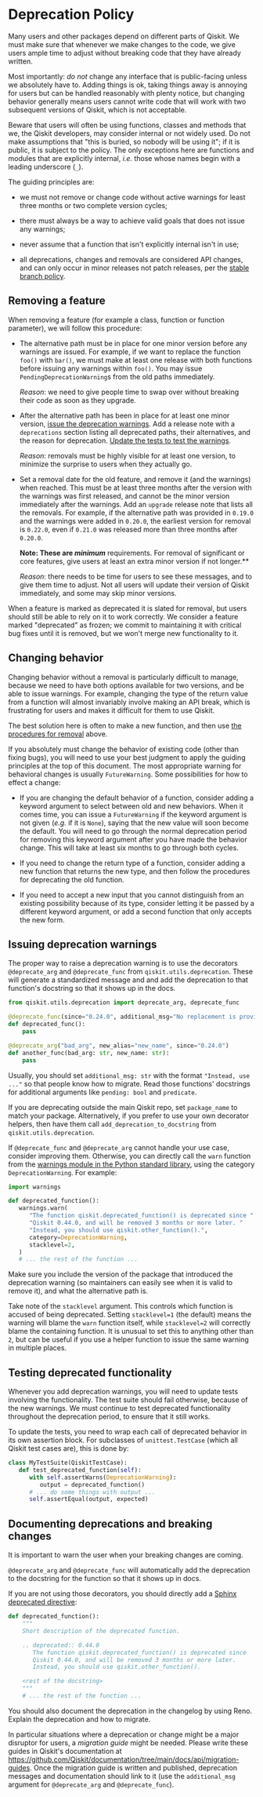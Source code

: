 # Deprecation Policy

Many users and other packages depend on different parts of Qiskit.  We must
make sure that whenever we make changes to the code, we give users ample time to
adjust without breaking code that they have already written.

Most importantly: *do not* change any interface that is public-facing unless we
absolutely have to.  Adding things is ok, taking things away is annoying for
users but can be handled reasonably with plenty notice, but changing behavior
generally means users cannot write code that will work with two subsequent
versions of Qiskit, which is not acceptable.

Beware that users will often be using functions, classes and methods that we,
the Qiskit developers, may consider internal or not widely used.  Do not make
assumptions that "this is buried, so nobody will be using it"; if it is public,
it is subject to the policy.  The only exceptions here are functions and modules
that are explicitly internal, *i.e.* those whose names begin with a leading
underscore (`_`).

The guiding principles are:

- we must not remove or change code without active warnings for least three
  months or two complete version cycles;

- there must always be a way to achieve valid goals that does not issue any
  warnings;

- never assume that a function that isn't explicitly internal isn't in use;

- all deprecations, changes and removals are considered API changes, and can
  only occur in minor releases not patch releases, per the [stable branch policy](https://github.com/Qiskit/qiskit/blob/main/MAINTAINING.md#stable-branch-policy).


## Removing a feature

When removing a feature (for example a class, function or function parameter),
we will follow this procedure:

- The alternative path must be in place for one minor version before any
  warnings are issued.  For example, if we want to replace the function `foo()`
  with `bar()`, we must make at least one release with both functions before
  issuing any warnings within `foo()`.  You may issue
  `PendingDeprecationWarning`s from the old paths immediately.

   *Reason*: we need to give people time to swap over without breaking their
   code as soon as they upgrade.

- After the alternative path has been in place for at least one minor version,
  [issue the deprecation warnings](#issuing-deprecation-warnings).  Add a
  release note with a `deprecations` section listing all deprecated paths,
  their alternatives, and the reason for deprecation.  [Update the tests to test the warnings](#testing-deprecated-functionality).

   *Reason*: removals must be highly visible for at least one version, to
   minimize the surprise to users when they actually go.

- Set a removal date for the old feature, and remove it (and the warnings) when
  reached.  This must be at least three months after the version with the
  warnings was first released, and cannot be the minor version immediately
  after the warnings.  Add an `upgrade` release note that lists all the
  removals.  For example, if the alternative path was provided in `0.19.0`
  and the warnings were added in `0.20.0`, the earliest version for removal
  is `0.22.0`, even if `0.21.0` was released more than three months after
  `0.20.0`.

  **Note: These are _minimum_** requirements.  For removal of significant or core features, give
  users at least an extra minor version if not longer.**

  *Reason*: there needs to be time for users to see these messages, and to give
  them time to adjust.  Not all users will update their version of Qiskit
  immediately, and some may skip minor versions.

When a feature is marked as deprecated it is slated for removal, but users
should still be able to rely on it to work correctly.  We consider a feature
marked "deprecated" as frozen; we commit to maintaining it with critical bug
fixes until it is removed, but we won't merge new functionality to it.


## Changing behavior


Changing behavior without a removal is particularly difficult to manage, because
we need to have both options available for two versions, and be able to issue
warnings.  For example, changing the type of the return value from a function
will almost invariably involve making an API break, which is frustrating for
users and makes it difficult for them to use Qiskit.

The best solution here is often to make a new function, and then use [the procedures for removal](#removing-features) above.

If you absolutely must change the behavior of existing code (other than fixing
bugs), you will need to use your best judgment to apply the guiding principles
at the top of this document.  The most appropriate warning for behavioral
changes is usually `FutureWarning`.  Some possibilities for how to effect a
change:

- If you are changing the default behavior of a function, consider adding a
  keyword argument to select between old and new behaviors.  When it comes time,
  you can issue a `FutureWarning` if the keyword argument is not given
  (*e.g.* if it is `None`), saying that the new value will soon become the
  default.  You will need to go through the normal deprecation period for
  removing this keyword argument after you have made the behavior change.  This
  will take at least six months to go through both cycles.

- If you need to change the return type of a function, consider adding a new
  function that returns the new type, and then follow the procedures for
  deprecating the old function.

- If you need to accept a new input that you cannot distinguish from an existing
  possibility because of its type, consider letting it be passed by a different
  keyword argument, or add a second function that only accepts the new form.



## Issuing deprecation warnings

The proper way to raise a deprecation warning is to use the decorators `@deprecate_arg` and
`@deprecate_func` from `qiskit.utils.deprecation`. These will generate a standardized message and
and add the deprecation to that function's docstring so that it shows up in the docs.


```python
from qiskit.utils.deprecation import deprecate_arg, deprecate_func

@deprecate_func(since="0.24.0", additional_msg="No replacement is provided.")
def deprecated_func():
    pass

@deprecate_arg("bad_arg", new_alias="new_name", since="0.24.0")
def another_func(bad_arg: str, new_name: str):
    pass
```

Usually, you should set `additional_msg: str` with the format `"Instead, use ..."` so that
people know how to migrate. Read those functions' docstrings for additional arguments like
`pending: bool` and `predicate`.

If you are deprecating outside the main Qiskit repo, set `package_name` to match your package.
Alternatively, if you prefer to use your own decorator helpers, then have them call
`add_deprecation_to_docstring` from `qiskit.utils.deprecation`.

If `@deprecate_func` and `@deprecate_arg` cannot handle your use case, consider improving
them. Otherwise, you can directly call the `warn` function
from the [warnings module in the Python standard library](https://docs.python.org/3/library/warnings.html),
using the category `DeprecationWarning`.  For example:

```python
import warnings

def deprecated_function():
   warnings.warn(
      "The function qiskit.deprecated_function() is deprecated since "
      "Qiskit 0.44.0, and will be removed 3 months or more later. "
      "Instead, you should use qiskit.other_function().",
      category=DeprecationWarning,
      stacklevel=2,
   )
   # ... the rest of the function ...

```

Make sure you include the version of the package that introduced the deprecation
warning (so maintainers can easily see when it is valid to remove it), and what
the alternative path is.

Take note of the `stacklevel` argument.  This controls which function is
accused of being deprecated.  Setting `stacklevel=1` (the default) means the
warning will blame the `warn` function itself, while `stacklevel=2` will
correctly blame the containing function.  It is unusual to set this to anything
other than `2`, but can be useful if you use a helper function to issue the
same warning in multiple places.


## Testing deprecated functionality

Whenever you add deprecation warnings, you will need to update tests involving
the functionality.  The test suite should fail otherwise, because of the new
warnings.  We must continue to test deprecated functionality throughout the
deprecation period, to ensure that it still works.

To update the tests, you need to wrap each call of deprecated behavior in its
own assertion block.  For subclasses of `unittest.TestCase` (which all Qiskit
test cases are), this is done by:


```python
class MyTestSuite(QiskitTestCase):
   def test_deprecated_function(self):
      with self.assertWarns(DeprecationWarning):
         output = deprecated_function()
      # ... do some things with output ...
      self.assertEqual(output, expected)
```

## Documenting deprecations and breaking changes

It is important to warn the user when your breaking changes are coming.

`@deprecate_arg` and `@deprecate_func` will automatically add the deprecation to the docstring
for the function so that it shows up in docs.

If you are not using those decorators, you should directly add a [Sphinx deprecated directive](https://www.sphinx-doc.org/en/master/usage/restructuredtext/directives.html#directive-deprecated):


```python
def deprecated_function():
    """
    Short description of the deprecated function.

    .. deprecated:: 0.44.0
       The function qiskit.deprecated_function() is deprecated since
       Qiskit 0.44.0, and will be removed 3 months or more later.
       Instead, you should use qiskit.other_function().

    <rest of the docstring>
    """
    # ... the rest of the function ...
```


You should also document the deprecation in the changelog by using Reno. Explain the deprecation
and how to migrate.

In particular situations where a deprecation or change might be a major disruptor for users, a
*migration guide* might be needed. Please write these guides in Qiskit's documentation at
https://github.com/Qiskit/documentation/tree/main/docs/api/migration-guides. Once
the migration guide is written and published, deprecation
messages and documentation should link to it (use the `additional_msg` argument for
`@deprecate_arg` and `@deprecate_func`).
